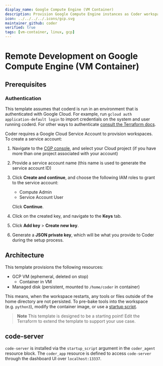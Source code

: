 ```yaml
---
display_name: Google Compute Engine (VM Container)
description: Provision Google Compute Engine instances as Coder workspaces
icon: ../../../../.icons/gcp.svg
maintainer_github: coder
verified: true
tags: [vm-container, linux, gcp]
---
```


# Remote Development on Google Compute Engine (VM Container)

## Prerequisites

### Authentication

This template assumes that coderd is run in an environment that is authenticated
with Google Cloud. For example, run `gcloud auth application-default login` to
import credentials on the system and user running coderd. For other ways to
authenticate [consult the Terraform
docs](https://registry.terraform.io/providers/hashicorp/google/latest/docs/guides/getting_started#adding-credentials).

Coder requires a Google Cloud Service Account to provision workspaces. To create
a service account:

1. Navigate to the [CGP
   console](https://console.cloud.google.com/projectselector/iam-admin/serviceaccounts/create),
   and select your Cloud project (if you have more than one project associated
   with your account)

1. Provide a service account name (this name is used to generate the service
   account ID)

1. Click **Create and continue**, and choose the following IAM roles to grant to
   the service account:
   - Compute Admin
   - Service Account User

   Click **Continue**.

1. Click on the created key, and navigate to the **Keys** tab.

1. Click **Add key** > **Create new key**.

1. Generate a **JSON private key**, which will be what you provide to Coder
   during the setup process.

## Architecture

This template provisions the following resources:

- GCP VM (ephemeral, deleted on stop)
  - Container in VM
- Managed disk (persistent, mounted to `/home/coder` in container)

This means, when the workspace restarts, any tools or files outside of the home directory are not persisted. To pre-bake tools into the workspace (e.g. `python3`), modify the container image, or use a [startup script](https://registry.terraform.io/providers/coder/coder/latest/docs/resources/script).

> **Note**
> This template is designed to be a starting point! Edit the Terraform to extend the template to support your use case.

## code-server

`code-server` is installed via the `startup_script` argument in the `coder_agent`
resource block. The `coder_app` resource is defined to access `code-server` through
the dashboard UI over `localhost:13337`.
